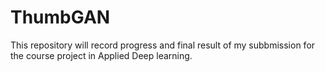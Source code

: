 # ThumbGAN
This repository will record progress and final result of my subbmission for the course project in Applied Deep learning.
